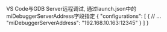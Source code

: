 VS Code与GDB Server远程调试, 通过launch.json中的miDebuggerServerAddress字段指定
{
    "configurations": [
        {
            // ...
            "miDebuggerServerAddress": "192.168.10.163:12345"
        }
    ]
}
